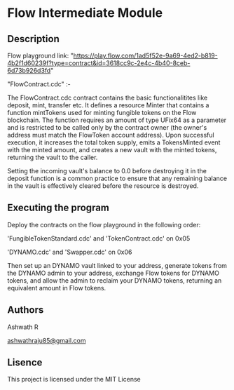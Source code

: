 # Flow Intermediate Module 

## Description

Flow playground link: "https://play.flow.com/1ad5f52e-9a69-4ed2-b819-4b2f1d60239f?type=contract&id=3618cc9c-2e4c-4b40-8ceb-6d73b926d3fd"


"FlowContract.cdc" :-

The FlowContract.cdc contract contains the basic functionalitites like deposit, mint, transfer etc. It defines a resource Minter that contains a function mintTokens used for minting fungible tokens on the Flow blockchain. The function requires an amount of type UFix64 as a parameter and is restricted to be called only by the contract owner (the owner's address must match the FlowToken account address). Upon successful execution, it increases the total token supply, emits a TokensMinted event with the minted amount, and creates a new vault with the minted tokens, returning the vault to the caller.


Setting the incoming vault's balance to 0.0 before destroying it in the deposit function is a common practice to ensure that any remaining balance in the vault is effectively cleared before the resource is destroyed.


## Executing the program

Deploy the contracts on the flow playground in the following order:

'FungibleTokenStandard.cdc' and 'TokenContract.cdc' on 0x05

'DYNAMO.cdc' and 'Swapper.cdc' on 0x06

Then set up an DYNAMO vault linked to your address, generate tokens from the DYNAMO admin to your address, exchange Flow tokens for DYNAMO tokens, and allow the admin to reclaim your DYNAMO tokens, returning an equivalent amount in Flow tokens.

## Authors

Ashwath R

ashwathraju85@gmail.com

## Lisence

This project is licensed under the MIT License 
